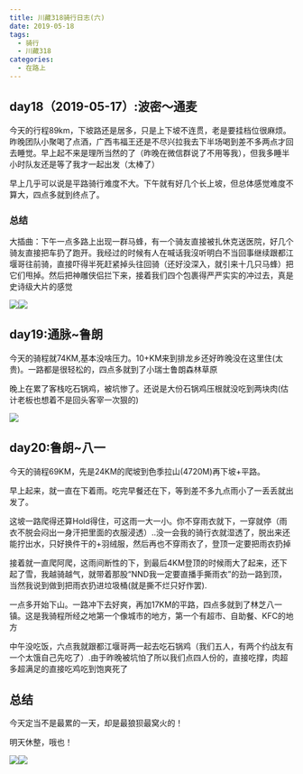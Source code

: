 ```yaml
---
title: 川藏318骑行日志(六)
date: 2019-05-18
tags:
  - 骑行
  - 川藏318
categories:
  - 在路上
---
```


## day18（2019-05-17）:波密～通麦

今天的行程89km，下坡路还是居多，只是上下坡不连贯，老是要挂档位很麻烦。昨晚团队小聚喝了点酒，广西韦福王还是不尽兴拉我去下半场喝到差不多两点才回去睡觉。早上起不来是理所当然的了（昨晚在微信群说了不用等我），但我多睡半小时队友还是等了我才一起出发（太棒了）

早上几乎可以说是平路骑行难度不大。下午就有好几个长上坡，但总体感觉难度不算大，四点多就到终点了。

### 总结

大插曲：下午一点多路上出现一群马蜂，有一个骑友直接被扎休克送医院，好几个骑友直接把车扔了跑开。我经过的时候有人在喊话我沒听明白不当回事继续跟都江堰哥往前骑，直接吓得半死赶紧掉头往回骑（还好没深入，就引来十几只马蜂）把它们甩掉。然后把神雕侠侣拦下来，接着我们四个包裹得严严实实的冲过去，真是史诗级大片的感觉

![](http://fublog.oss-cn-shenzhen.aliyuncs.com/20190529-3d4ab28a8a1a4336bcf6ead9fa249697.png)![](http://fublog.oss-cn-shenzhen.aliyuncs.com/20190529-f0c9dc6211d442e5a9c0ca8bab13efbb.png)

## day19:通脉~鲁朗

今天的骑程就74KM,基本没啥压力。10+KM来到排龙乡还好昨晚没在这里住(太贵)。一路都是很轻松的，四点多就到了小瑞士鲁朗森林草原

晚上在累了客栈吃石锅鸡，被坑惨了。还说是大份石锅鸡压根就没吃到两块肉(估计老板也想着不是回头客宰一次狠的)

![](http://fublog.oss-cn-shenzhen.aliyuncs.com/20190529-1fd3cec49e3c4cc4a53921e082f9e419.png)  

## day20:鲁朗~八一

今天的骑程69KM，先是24KM的爬坡到色季拉山(4720M)再下坡+平路。

早上起来，就一直在下着雨。吃完早餐还在下，等到差不多九点雨小了一丢丢就出发了。

这坡一路爬得还算Hold得住，可这雨一大一小。你不穿雨衣就下，一穿就停（雨衣不脱会闷出一身汗把里面的衣服浸透）..没一会我的骑行衣就湿透了，脱出来还能拧出水，只好换件干的+羽绒服，然后再也不穿雨衣了，登顶一定要把雨衣扔掉

接着就一直爬阿爬，这雨间断性的下，到最后4KM登顶的时候雨大了起来，还下起了雪，我越骑越气，就带着那股“NND我一定要直播手撕雨衣”的劲一路到顶，当然我说到做到把雨衣扔进垃圾桶(就是撕不烂只好作罢).

一点多开始下山。一路冲下去好爽，再加17KM的平路，四点多就到了林芝八一镇。这是我骑程所经之地第一个像城市的地方，第一个有超市、自助餐、KFC的地方

中午没吃饭，六点我就跟都江堰哥两一起去吃石锅鸡（我们五人，有两个约战友有一个太饿自己先吃了）.由于昨晚被坑怕了所以我们点四人份的，直接吃撑，肉超多超满足的直接吃鸡吃到饱爽死了

## 总结

今天定当不是最累的一天，却是最狼狈最窝火的！

明天休整，哦也！

![](http://fublog.oss-cn-shenzhen.aliyuncs.com/20190529-549d841f84f74ce2b5d57d19bc7a2fb4.png)![](http://fublog.oss-cn-shenzhen.aliyuncs.com/20190529-875b8e6a1ccf477eb91c219d302f2422.jpg)